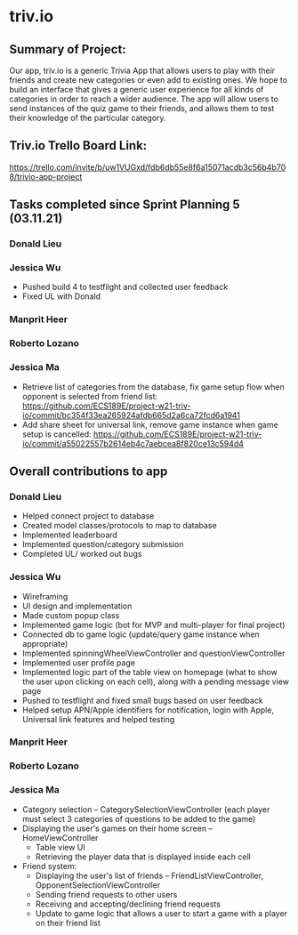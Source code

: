 
# triv.io

## Summary of Project: 
Our app, triv.io is a generic Trivia App that allows users to play with their friends and create new categories or even add to existing ones. We hope to build an interface that gives a generic user experience for all kinds of categories in order to reach a wider audience. The app will allow users to send instances of the quiz game to their friends, and allows them to test their knowledge of the particular category.

## Triv.io Trello Board Link: 
https://trello.com/invite/b/uw1VUGxd/fdb6db55e8f6a15071acdb3c56b4b708/trivio-app-project

## Tasks completed since Sprint Planning 5 (03.11.21)

### Donald Lieu 

### Jessica Wu 
* Pushed build 4 to testfilght and collected user feedback
* Fixed UL with Donald

### Manprit Heer

### Roberto Lozano

### Jessica Ma 
* Retrieve list of categories from the database, fix game setup flow when opponent is selected from friend list: https://github.com/ECS189E/project-w21-triv-io/commit/bc354f33ea265924afdb665d2a6ca72fcd6a1941
* Add share sheet for universal link, remove game instance when game setup is cancelled: https://github.com/ECS189E/project-w21-triv-io/commit/a55022557b2614eb4c7aebcea8f820ce13c594d4

## Overall contributions to app

### Donald Lieu 
* Helped connect project to database
* Created model classes/protocols to map to database
* Implemented leaderboard
* Implemented question/category submission
* Completed UL/ worked out bugs

### Jessica Wu 
* Wireframing
* UI design and implementation
* Made custom popup class
* Implemented game logic (bot for MVP and multi-player for final project)
* Connected db to game logic (update/query game instance when appropriate)
* Implemented spinningWheelViewController and questionViewController
* Implemented user profile page
* Implemented logic part of the table view on homepage (what to show the user upon clicking on each cell), along with a pending message view page
* Pushed to testflight and fixed small bugs based on user feedback
* Helped setup APN/Apple identifiers for notification, login with Apple, Universal link features and helped testing

### Manprit Heer

### Roberto Lozano

### Jessica Ma 
* Category selection – CategorySelectionViewController (each player must select 3 categories of questions to be added to the game)
* Displaying the user's games on their home screen – HomeViewController
    * Table view UI
    * Retrieving the player data that is displayed inside each cell
* Friend system:
    * Displaying the user's list of friends – FriendListViewController, OpponentSelectionViewController
    * Sending friend requests to other users
    * Receiving and accepting/declining friend requests
    * Update to game logic that allows a user to start a game with a player on their friend list
